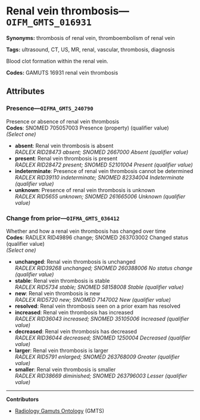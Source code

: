 # Renal vein thrombosis—`OIFM_GMTS_016931`

**Synonyms:** thrombosis of renal vein, thromboembolism of renal vein

**Tags:** ultrasound, CT, US, MR, renal, vascular, thrombosis, diagnosis

Blood clot formation within the renal vein.

**Codes:** GAMUTS 16931 renal vein thrombosis

## Attributes

### Presence—`OIFMA_GMTS_240790`

Presence or absence of renal vein thrombosis  
**Codes**: SNOMED 705057003 Presence (property) (qualifier value)  
*(Select one)*

- **absent**: Renal vein thrombosis is absent  
_RADLEX RID28473 absent; SNOMED 2667000 Absent (qualifier value)_
- **present**: Renal vein thrombosis is present  
_RADLEX RID28472 present; SNOMED 52101004 Present (qualifier value)_
- **indeterminate**: Presence of renal vein thrombosis cannot be determined  
_RADLEX RID39110 indeterminate; SNOMED 82334004 Indeterminate (qualifier value)_
- **unknown**: Presence of renal vein thrombosis is unknown  
_RADLEX RID5655 unknown; SNOMED 261665006 Unknown (qualifier value)_

### Change from prior—`OIFMA_GMTS_036412`

Whether and how a renal vein thrombosis has changed over time  
**Codes**: RADLEX RID49896 change; SNOMED 263703002 Changed status (qualifier value)  
*(Select one)*

- **unchanged**: Renal vein thrombosis is unchanged  
_RADLEX RID39268 unchanged; SNOMED 260388006 No status change (qualifier value)_
- **stable**: Renal vein thrombosis is stable  
_RADLEX RID5734 stable; SNOMED 58158008 Stable (qualifier value)_
- **new**: Renal vein thrombosis is new  
_RADLEX RID5720 new; SNOMED 7147002 New (qualifier value)_
- **resolved**: Renal vein thrombosis seen on a prior exam has resolved  
- **increased**: Renal vein thrombosis has increased  
_RADLEX RID36043 increased; SNOMED 35105006 Increased (qualifier value)_
- **decreased**: Renal vein thrombosis has decreased  
_RADLEX RID36044 decreased; SNOMED 1250004 Decreased (qualifier value)_
- **larger**: Renal vein thrombosis is larger  
_RADLEX RID5791 enlarged; SNOMED 263768009 Greater (qualifier value)_
- **smaller**: Renal vein thrombosis is smaller  
_RADLEX RID38669 diminished; SNOMED 263796003 Lesser (qualifier value)_

---

**Contributors**

- [Radiology Gamuts Ontology](https://gamuts.net/) (GMTS)